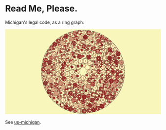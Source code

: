 # Read Me, Please.

Michigan's legal code, as a ring graph:

![us-michigan](./us-michigan.png)

See [us-michigan](https://github.com/assemble-code/us-michigan).
